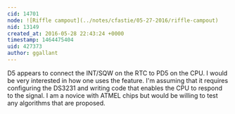 ```yaml
---
cid: 14701
node: ![Riffle campout](../notes/cfastie/05-27-2016/riffle-campout)
nid: 13149
created_at: 2016-05-28 22:43:24 +0000
timestamp: 1464475404
uid: 427373
author: ggallant
---
```


D5 appears to connect the INT/SQW on the RTC to PD5 on the CPU. I would be very interested in how one uses the feature. I'm assuming that it requires configuring the DS3231 and writing code that enables the CPU to respond to the signal. I am a novice with ATMEL chips but would be willing to test any algorithms that are proposed.